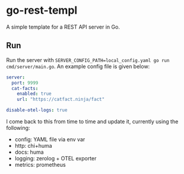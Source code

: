 # go-rest-templ

A simple template for a REST API server in Go.

## Run

Run the server with `SERVER_CONFIG_PATH=local_config.yaml go run cmd/server/main.go`. An example config file is given below:

```yaml
server:
  port: 9999
  cat-facts:
    enabled: true
    url: "https://catfact.ninja/fact"

disable-otel-logs: true
```

I come back to this from time to time and update it, currently using the following:

- config: YAML file via env var
- http: chi+huma
- docs: huma
- logging: zerolog + OTEL exporter
- metrics: prometheus
